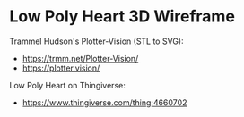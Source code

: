 # Low Poly Heart 3D Wireframe

Trammel Hudson's Plotter-Vision (STL to SVG):
- https://trmm.net/Plotter-Vision/
- https://plotter.vision/

Low Poly Heart on Thingiverse:
- https://www.thingiverse.com/thing:4660702
